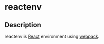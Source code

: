 # reactenv

## Description

reactenv is [React](https://reactjs.org/) environment using [webpack](https://webpack.js.org/).
